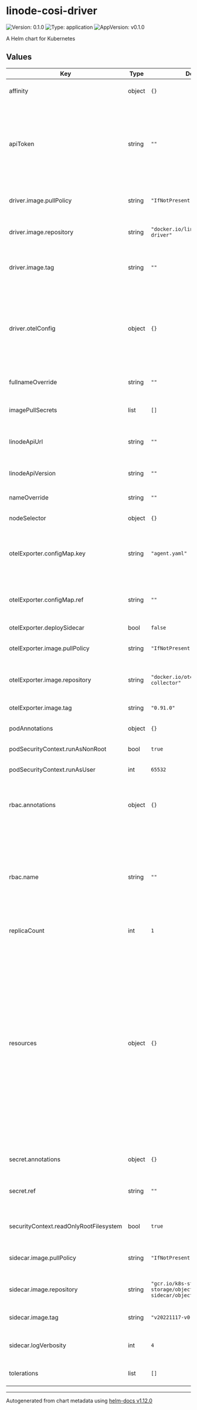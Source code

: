 # linode-cosi-driver

![Version: 0.1.0](https://img.shields.io/badge/Version-0.1.0-informational?style=flat) ![Type: application](https://img.shields.io/badge/Type-application-informational?style=flat) ![AppVersion: v0.1.0](https://img.shields.io/badge/AppVersion-v0.1.0-informational?style=flat)

A Helm chart for Kubernetes

## Values

| Key | Type | Default | Description |
|-----|------|---------|-------------|
| affinity | object | `{}` | Node affinity rules for pod assignment. |
| apiToken | string | `""` | Linode API token. This field is **required** unless secret is created before deployment (see `secret.ref` value). |
| driver.image.pullPolicy | string | `"IfNotPresent"` | Driver container image pull policy. |
| driver.image.repository | string | `"docker.io/linode/linode-cosi-driver"` | Driver container image repository. |
| driver.image.tag | string | `""` | Overrides the image tag whose default is the chart appVersion. |
| driver.otelConfig | object | `{}` | OpenTelemetry configuration. All values defined here conform to the OTEL specification, and are not strictly defined in the Chart values. |
| fullnameOverride | string | `""` | Overrides the full chart name. |
| imagePullSecrets | list | `[]` | List of Docker registry secret names to pull images. |
| linodeApiUrl | string | `""` | Linode API URL, leave empty for default. |
| linodeApiVersion | string | `""` | Linode API version, leave empty for default. |
| nameOverride | string | `""` | Overrides the chart name. |
| nodeSelector | object | `{}` | Node labels for pod assignment. |
| otelExporter.configMap.key | string | `"agent.yaml"` | Data key in config map under which agent configuration is located. |
| otelExporter.configMap.ref | string | `""` | Name of existing config map. It is required if deploySidecar is true. |
| otelExporter.deploySidecar | bool | `false` |  |
| otelExporter.image.pullPolicy | string | `"IfNotPresent"` | OTEL agent container image pull policy. |
| otelExporter.image.repository | string | `"docker.io/otel/opentelemetry-collector"` | OTEL agent container image repository. |
| otelExporter.image.tag | string | `"0.91.0"` | OTEL agent container image tag. |
| podAnnotations | object | `{}` | Annotations to add to the pod. |
| podSecurityContext.runAsNonRoot | bool | `true` | Run the pod as a non-root user. |
| podSecurityContext.runAsUser | int | `65532` | User ID to run the pod as. |
| rbac.annotations | object | `{}` | Annotations to add to the service account, cluster role, and cluster role binding. |
| rbac.name | string | `""` | The name of the service account, cluster role, and cluster role binding to use. If not set, a name is generated using the fullname template. |
| replicaCount | int | `1` | Number of pod replicas. |
| resources | object | `{}` | Specify CPU and memory resource limits if needed. The value defined for CPU limits affects the number of threads used in the driver. The number of CPU seconds allocated above 1 is rounded using floor operation, so it should be done in integer steps (e.g. from 1 to 2). This means that assigning CPU limit of 1.5 will result in only one CPU being used at a time. |
| secret.annotations | object | `{}` | Annotations to add to the secret. |
| secret.ref | string | `""` | Name of existing secret. If not set, a new secret is created. |
| securityContext.readOnlyRootFilesystem | bool | `true` | Container runs with a read-only root filesystem. |
| sidecar.image.pullPolicy | string | `"IfNotPresent"` | Sidecar container image pull policy. |
| sidecar.image.repository | string | `"gcr.io/k8s-staging-sig-storage/objectstorage-sidecar/objectstorage-sidecar"` | Sidecar container image repository. |
| sidecar.image.tag | string | `"v20221117-v0.1.0-22-g0e67387"` | Sidecar container image tag. |
| sidecar.logVerbosity | int | `4` | Log verbosity level for the sidecar container. |
| tolerations | list | `[]` | Tolerations for pod assignment. |

----------------------------------------------
Autogenerated from chart metadata using [helm-docs v1.12.0](https://github.com/norwoodj/helm-docs/releases/v1.12.0)

